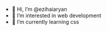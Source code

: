 - 👋 Hi, I’m @ezihaiaryan
- 👀 I’m interested in web development
- 🌱 I’m currently learning css
  
<!---
ezihaiaryan/ezihaiaryan is a ✨ special ✨ repository because its `README.md` (this file) appears on your GitHub profile.
You can click the Preview link to take a look at your changes.
--->
